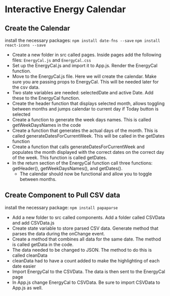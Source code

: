 # Interactive Energy Calendar

## Create the Calendar ##
install the necessary packages:
`npm install date-fns --save`
`npm install react-icons --save`

- Create a new folder in src called pages. Inside pages add the following files: `EnergyCal.js` and `EnergyCal.css`
- Set up the EnergyCal.js and import it to App.js. Render the EnergyCal function.
- Move to the EnergyCal.js file. Here we will create the calendar. Make sure you are passing props to EnergyCal. This will be needed later for the csv data.
- Two state variables are needed: selectedDate and active Date. Add these to the EnergyCal function.
-  Create the header function that displays selected month, allows toggling between months and jumps calendar to current day if Today button is selected
- Create a function to generate the week days names. This is called getWeekDaysNames in the code
- Create a function that generates the actual days of the month. This is called generateDatesForCurrentWeek. This will be called in the getDates function
- Create a function that calls generateDatesForCurrentWeek and populates the month displayed with the correct dates on the correct day of the week.  This function is called getDates.
- In the return section of the EnergyCal function call three functions: getHeader(), getWeekDaysNames(), and getDates(). 
    - The calendar should now be functional and allow you to toggle between months.

## Create Component to Pull CSV data ##
install the necessary package:
`npm install papaparse`
- Add a new folder to src called components. Add a folder called CSVData and add CSVData.js
- Create state variable to store parsed CSV data. Generate method that parses the data during the onChange event.
- Create a method that combines all data for the same date.  The method is called getData in the code.
- The data needed to be changed to JSON. The method to do this is called cleanData
- cleanData had to have a count added to make the highlighting of each date easier
- Import EnergyCal to the CSVData. The data is then sent to the EnergyCal page
- In App.js change EnergyCal to CSVData.  Be sure to import CSVData to App.js as well.
